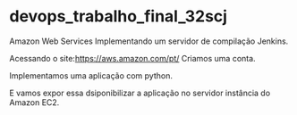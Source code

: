 # devops_trabalho_final_32scj
Amazon Web Services
Implementando um servidor de compilação Jenkins.

Acessando o site:https://aws.amazon.com/pt/
Criamos uma conta. 

Implementamos uma aplicação com python.

E vamos expor essa dsiponibilizar a aplicação no servidor instância do Amazon EC2.


